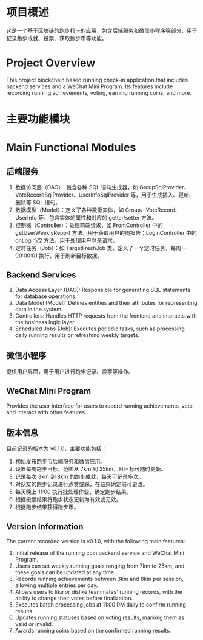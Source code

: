 # 项目概述
这是一个基于区块链的跑步打卡的应用，包含后端服务和微信小程序等部分，用于记录跑步成就、投票、获取跑步币等功能。
# Project Overview
This project blockchain based running check-in application that includes backend services and a WeChat Mini Program. Its features include recording running achievements, voting, earning running coins, and more.
# 主要功能模块
# Main Functional Modules
## 后端服务
1. 数据访问层（DAO）：包含各种 SQL 语句生成器，如 GroupSqlProvider、VoteRecordSqlProvider、UserInfoSqlProvider 等，用于生成插入、更新、删除等 SQL 语句。
2. 数据模型（Model）：定义了各种数据实体，如 Group、VoteRecord、UserInfo 等，包含实体的属性和对应的 getter/setter 方法。
3. 控制器（Controller）：处理前端请求，如 FrontController 中的 getUserWeeklyReport 方法，用于获取用户的周报告；LoginController 中的 onLoginV2 方法，用于处理用户登录请求。
4. 定时任务（Job）：如 TargetFreshJob 类，定义了一个定时任务，每周一 00:00:01 执行，用于刷新目标数据。
## Backend Services
1. Data Access Layer (DAO): Responsible for generating SQL statements for database operations.
2. Data Model (Model): Defines entities and their attributes for representing data in the system.
3. Controllers: Handles HTTP requests from the frontend and interacts with the business logic layer.
4. Scheduled Jobs (Job): Executes periodic tasks, such as processing daily running results or refreshing weekly targets.   
## 微信小程序
提供用户界面，用于用户进行跑步记录、投票等操作。
## WeChat Mini Program
Provides the user interface for users to record running achievements, vote, and interact with other features.
## 版本信息
目前记录的版本为 v0.1.0，主要功能包括：
1. 初始发布跑步币后端服务和微信应用。
2. 设置每周跑步目标，范围从 7km 到 25km，且目标可随时更新。
3. 记录每次 3km 到 8km 的跑步成就，每天可记录多次。
4. 对队友的跑步记录进行点赞或踩，在结果确定前可更改。
5. 每天晚上 11:00 执行批处理作业，确定跑步结果。
6. 根据投票结果将跑步状态更新为有效或无效。
7. 根据跑步结果获得跑步币。
## Version Information
The current recorded version is v0.1.0, with the following main features:
1. Initial release of the running coin backend service and WeChat Mini Program.
2. Users can set weekly running goals ranging from 7km to 25km, and these goals can be updated at any time.
3. Records running achievements between 3km and 8km per session, allowing multiple entries per day.
4. Allows users to like or dislike teammates' running records, with the ability to change their votes before finalization.
5. Executes batch processing jobs at 11:00 PM daily to confirm running results.
6. Updates running statuses based on voting results, marking them as valid or invalid.
7. Awards running coins based on the confirmed running results.
